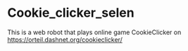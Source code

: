 # Cookie_clicker_selen
 
This is a web robot that plays online game CookieClicker on https://orteil.dashnet.org/cookieclicker/
